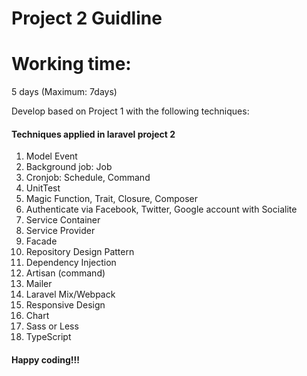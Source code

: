 # Project 2 Guidline

# Working time:
5 days (Maximum: 7days)

Develop based on Project 1 with the following techniques:

#### Techniques applied in laravel project 2
1. Model Event
2. Background job: Job
3. Cronjob: Schedule, Command
4. UnitTest
5. Magic Function, Trait, Closure,
Composer
6. Authenticate via Facebook, Twitter,
Google account with Socialite
7. Service Container
8. Service Provider
9. Facade
10. Repository Design Pattern
11. Dependency Injection
12. Artisan (command)
13. Mailer
14. Laravel Mix/Webpack
15. Responsive Design
16. Chart
17. Sass or Less
18. TypeScript


#### Happy coding!!!
